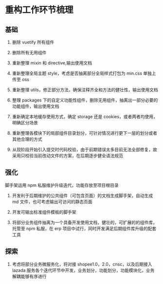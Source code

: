 # 重构工作环节梳理

## 基础

1. 删除 vuetify 所有组件

2. 删除所有无用组件

3. 重新整理 mixin 和 directive,输出使用文档

4. 重新整理全局主题 style，考虑是否抽离部分全局样式打包为 min.css 单独上传至 oss

5. 重新整理 utils，修正部分方法，确保注释齐全和方法的健壮性，输出使用文档

6. 整理 packages 下的自定义功能性组件，删除无用组件，抽离出一部分必要的功能组件，输出使用文档

7. 重新确定本地缓存使用方式，确定 storage 还是 cookies，或者两者均使用，明确区分场景

8. 重新整理各模块下的局部组件目录划分，可针对情况进行更下一层的划分或者其他合理的方式

9. 从现阶段开始引入提交时代码校验，由于前期错误太多目前无法全部修复，故采用只校验当前改动文件的方案，在后期逐步健全语法规范

## 强化

脚手架运用 npm 私服维护升级迭代，功能存放至项目根目录

1. 开发利于后期维护的公共组件（可包含页面）的文档生成脚手架，自动生成 md 文件，也可考虑输出可访问的静态页面

2. 开发可输出标准组件模板的脚手架

3. 将部分业务组件抽离为一个具备开发使用文档，健壮的，可扩展的的组件库，托管至 npm 私服，在 erp 项目中试行，同时开发满足后期组件库升级的配套工具

## 探索

1. 考虑将部分业务微服务化，将对接 shopee1.0，2.0，cnsc，以及后期接入 lazada 服务各个迭代环节中开发，业务划分，功能划分，功能模块化，业务解耦能够有序进行
